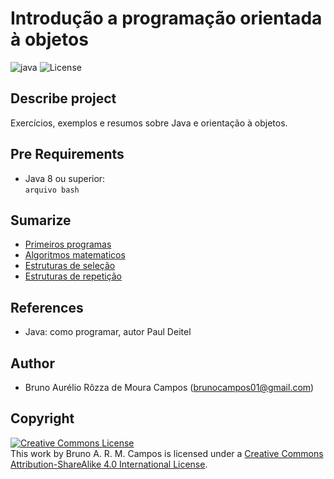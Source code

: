 # Introdução a programação orientada à objetos
![java](https://img.shields.io/badge/UFSC-Introdu%C3%A7%C3%A3o%20a%20programa%C3%A7%C3%A3o%20orientada%20%C3%A0%20objetos-red.svg)
![License](https://img.shields.io/badge/Code%20License-MIT-blue.svg)

## Describe project
Exercícios, exemplos e resumos sobre Java e orientação à objetos.

## Pre Requirements
- Java 8 ou superior:<br/>
`arquivo bash`

## Sumarize
- [Primeiros programas](https://github.com/brunocampos01/intro-a-programacao-orientada-a-objetos/tree/master/primeiros_programas)
- [Algoritmos matematicos](https://github.com/brunocampos01/intro-a-programacao-orientada-a-objetos/tree/master/algoritmos_matematicos)
- [Estruturas de seleção](https://github.com/brunocampos01/intro-a-programacao-orientada-a-objetos/tree/master/estruturas_de_selecao)
- [Estruturas de repetição](https://github.com/brunocampos01/intro-a-programacao-orientada-a-objetos/tree/master/estruturas_de_repeticao)

## References 
- Java: como programar, autor Paul Deitel

## Author
- Bruno Aurélio Rôzza de Moura Campos (brunocampos01@gmail.com)
## Copyright
<a rel="license" href="http://creativecommons.org/licenses/by-sa/4.0/"><img alt="Creative Commons License" style="border-width:0" src="https://i.creativecommons.org/l/by-sa/4.0/88x31.png" /></a><br />This work by <span xmlns:cc="http://creativecommons.org/ns#" property="cc:attributionName">Bruno A. R. M. Campos</span> is licensed under a <a rel="license" href="http://creativecommons.org/licenses/by-sa/4.0/">Creative Commons Attribution-ShareAlike 4.0 International License</a>.
